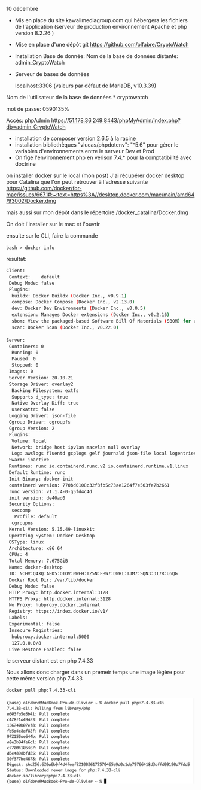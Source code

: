 10 décembre

- Mis en place du site kawaiimediagroup.com qui hébergera les fichiers de l'application (serveur de production environnement Apache et php version 8.2.26  )

- Mise en place d'une dépôt git https://github.com/olfabre/CryptoWatch

- Installation Base de donnée: 
  Nom de la base de données distante: admin_CryptoWatch

- Serveur de bases de données 

  localhost:3306 (valeurs par défaut de MariaDB, v10.3.39)

Nom de l'utilisateur de la base de données * cryptowatch

mot de passe: 0590135%

Accès: phpAdmin https://51.178.36.249:8443/phpMyAdmin/index.php?db=admin_CryptoWatch

- installation de composer version 2.6.5 à la racine
- installation bibliothèques "vlucas/phpdotenv": "^5.6" pour gérer le variables d'environnements entre le serveur Dev et Prod
- On fige l'environnement php en verison 7.4.* pour la comptatibilité avec doctrine

on installer docker sur le local (mon post)
J'ai récupérer docker desktop pour Catalina que l'on peut retrouver à l'adresse suivante https://github.com/docker/for-mac/issues/6671#:~:text=https%3A//desktop.docker.com/mac/main/amd64/93002/Docker.dmg

mais aussi sur mon dépôt dans le répertoire /docker_catalina/Docker.dmg

On doit l'installer sur le mac et l'ouvrir

ensuite sur le CLI, faire la commande

```bash > docker info ```

résultat:

```bash
Client:
 Context:    default
 Debug Mode: false
 Plugins:
  buildx: Docker Buildx (Docker Inc., v0.9.1)
  compose: Docker Compose (Docker Inc., v2.13.0)
  dev: Docker Dev Environments (Docker Inc., v0.0.5)
  extension: Manages Docker extensions (Docker Inc., v0.2.16)
  sbom: View the packaged-based Software Bill Of Materials (SBOM) for an image (Anchore Inc., 0.6.0)
  scan: Docker Scan (Docker Inc., v0.22.0)

Server:
 Containers: 0
  Running: 0
  Paused: 0
  Stopped: 0
 Images: 0
 Server Version: 20.10.21
 Storage Driver: overlay2
  Backing Filesystem: extfs
  Supports d_type: true
  Native Overlay Diff: true
  userxattr: false
 Logging Driver: json-file
 Cgroup Driver: cgroupfs
 Cgroup Version: 2
 Plugins:
  Volume: local
  Network: bridge host ipvlan macvlan null overlay
  Log: awslogs fluentd gcplogs gelf journald json-file local logentries splunk syslog
 Swarm: inactive
 Runtimes: runc io.containerd.runc.v2 io.containerd.runtime.v1.linux
 Default Runtime: runc
 Init Binary: docker-init
 containerd version: 770bd0108c32f3fb5c73ae1264f7e503fe7b2661
 runc version: v1.1.4-0-g5fd4c4d
 init version: de40ad0
 Security Options:
  seccomp
   Profile: default
  cgroupns
 Kernel Version: 5.15.49-linuxkit
 Operating System: Docker Desktop
 OSType: linux
 Architecture: x86_64
 CPUs: 4
 Total Memory: 7.675GiB
 Name: docker-desktop
 ID: NCHV:Q4XQ:AED5:OIOV:NWFH:TZ5N:FBW7:DWHI:IJM7:SQN3:3I7R:U6QG
 Docker Root Dir: /var/lib/docker
 Debug Mode: false
 HTTP Proxy: http.docker.internal:3128
 HTTPS Proxy: http.docker.internal:3128
 No Proxy: hubproxy.docker.internal
 Registry: https://index.docker.io/v1/
 Labels:
 Experimental: false
 Insecure Registries:
  hubproxy.docker.internal:5000
  127.0.0.0/8
 Live Restore Enabled: false
```

le serveur distant est en php 7.4.33

Nous allons donc charger dans un premeir temps une image légère pour cette même version php 7.4.33

```bash
docker pull php:7.4.33-cli
```

![3](3.jpg)



